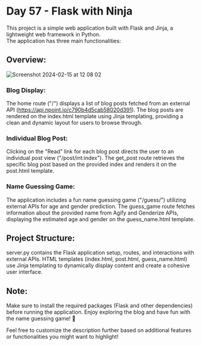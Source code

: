 # Day 57 - Flask with Ninja

This project is a simple web application built with Flask and Jinja, a lightweight web framework in Python.  
The application has three main functionalities:

## Overview: 

![Screenshot 2024-02-15 at 12 08 02](https://github.com/JonatasViscaino/100-days-of-code-Python/assets/121301717/1c81bbec-d333-4272-bdc7-d12a518c8b56)

### Blog Display:

The home route ("/") displays a list of blog posts fetched from an external API (https://api.npoint.io/c790b4d5cab58020d391).
The blog posts are rendered on the index.html template using Jinja templating, providing a clean and dynamic layout for users to browse through.

### Individual Blog Post:

Clicking on the "Read" link for each blog post directs the user to an individual post view ("/post/int:index").
The get_post route retrieves the specific blog post based on the provided index and renders it on the post.html template.

### Name Guessing Game:

The application includes a fun name guessing game ("/guess/<name>") utilizing external APIs for age and gender prediction.
The guess_game route fetches information about the provided name from Agify and Genderize APIs, displaying the estimated age and gender on the guess_name.html template.

## Project Structure:

server.py contains the Flask application setup, routes, and interactions with external APIs.
HTML templates (index.html, post.html, guess_name.html) use Jinja templating to dynamically display content and create a cohesive user interface.

## Note:

Make sure to install the required packages (Flask and other dependencies) before running the application.
Enjoy exploring the blog and have fun with the name guessing game! 🚀

Feel free to customize the description further based on additional features or functionalities you might want to highlight!